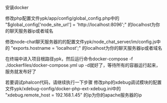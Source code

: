 安装docker

修改php配置文件ypk/app/config/global_config.php中的 "$global_config['node_site_url'] = 'http://localhost:8096';" 的localhost为你的聊天服务器ip或者域名

修改node-chat聊天服务器的的配置文件ypk/node_chat_server/im/config.js中的 "exports.hostname = 'localhost';" 的localhost为你的聊天服务器ip或者域名

在终端中进入项目根路径ypk，然后运行命令docker-compose -f ./dockerfiles/docker-compose.yml up -d就好了，等待所有的容器运行起来，服务就发布好了

若要调试phalcon代码，请继续执行一下步骤
修改php的xdebug调试模块的配置文件ypk/xdebug-config/docker-php-ext-xdebug.ini中的 "xdebug.remote_host = 192.168.1.45" 的ip为你的apache服务器的ip